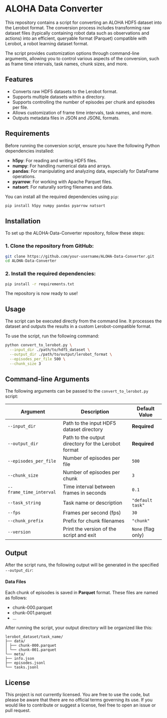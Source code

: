 # ALOHA Data Converter

This repository contains a script for converting an ALOHA HDF5 dataset into the Lerobot format. The conversion process includes transforming raw dataset files (typically containing robot data such as observations and actions) into an efficient, queryable format (Parquet) compatible with Lerobot, a robot learning dataset format.

The script provides customization options through command-line arguments, allowing you to control various aspects of the conversion, such as frame time intervals, task names, chunk sizes, and more.

## Features

- Converts raw HDF5 datasets to the Lerobot format.
- Supports multiple datasets within a directory.
- Supports controlling the number of episodes per chunk and episodes per file.
- Allows customization of frame time intervals, task names, and more.
- Outputs metadata files in JSON and JSONL formats.

## Requirements

Before running the conversion script, ensure you have the following Python dependencies installed:

- **h5py**: For reading and writing HDF5 files.
- **numpy**: For handling numerical data and arrays.
- **pandas**: For manipulating and analyzing data, especially for DataFrame operations.
- **pyarrow**: For working with Apache Parquet files.
- **natsort**: For naturally sorting filenames and data.

You can install all the required dependencies using `pip`:

```bash
pip install h5py numpy pandas pyarrow natsort
```

## Installation

To set up the ALOHA-Data-Converter repository, follow these steps:

### 1. Clone the repository from GitHub:

```bash
git clone https://github.com/your-username/ALOHA-Data-Converter.git
cd ALOHA-Data-Converter
```

### 2. Install the required dependencies:
```bash
pip install -r requirements.txt
```
The repository is now ready to use!

## Usage

The script can be executed directly from the command line. It processes the dataset and outputs the results in a custom Lerobot-compatible format.

To use the script, run the following command:

```bash
python convert_to_lerobot.py \
  --input_dir ./path/to/hdf5_dataset \
  --output_dir ./path/to/output/lerobot_format \
  --episodes_per_file 500 \
  --chunk_size 3
```

## Command-line Arguments

The following arguments can be passed to the `convert_to_lerobot.py` script:

| Argument               | Description                                           | Default Value      |
|------------------------|-------------------------------------------------------|---------------------|
| `--input_dir`          | Path to the input HDF5 dataset directory              | **Required**        |
| `--output_dir`         | Path to the output directory for the Lerobot format   | **Required**        |
| `--episodes_per_file`  | Number of episodes per file                           | `500`               |
| `--chunk_size`         | Number of episodes per chunk                          | `3`                 |
| `--frame_time_interval`| Time interval between frames in seconds               | `0.1`               |
| `--task_string`        | Task name or description                              | `"default task"`    |
| `--fps`                | Frames per second (fps)                               | `30`                |
| `--chunk_prefix`       | Prefix for chunk filenames                            | `"chunk"`           |
| `--version`            | Print the version of the script and exit              | `None` (flag only)  |

 ## Output

After the script runs, the following output will be generated in the specified `--output_dir`:

#### Data Files

Each chunk of episodes is saved in **Parquet** format. These files are named as follows:
- chunk-000.parquet
- chunk-001.parquet
- ...

After running the script, your output directory will be organized like this:

```
lerobot_dataset/task_name/
├── data/
│ ├── chunk-000.parquet
│ └── chunk-001.parquet
└── meta/
├── info.json
├── episodes.jsonl
└── tasks.jsonl
```

## License

This project is not currently licensed. You are free to use the code, but please be aware that there are no official terms governing its use. If you would like to contribute or suggest a license, feel free to open an issue or pull request.
